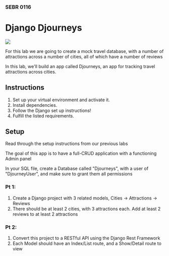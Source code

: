 ### SEBR 0116

# Django Djourneys

![](https://tv-fanatic-res.cloudinary.com/iu/s--7b3Gi-fc--/t_xlarge_l/cs_srgb,d_tv-fanatic-placeholder-square.png,f_auto,fl_strip_profile.lossy,q_auto:420/v1371235958/the-simpsons-in-nyc.png)



For this lab we are going to create a mock travel database, with a number of attractions across a number of cities, all of which have a number of reviews

In this lab, we'll build an app called Djourneys, an app for tracking travel attractions across cities.

## Instructions


1. Set up your virtual environment and activate it.
1. Install dependencies.
1. Follow the Django set up instructions!
1. Fulfill the listed requirements.



## Setup

Read through the setup instructions from our previous labs

The goal of this app is to have a full-CRUD application with a functioning Admin panel

In your SQL file, create a Database called "Djourneys", with a user of "DjourneyUser", and make sure to grant them all permissions

### Pt 1: 

1) Create a Django project with 3 related models, Cities -> Attractions -> Reviews
2) There should be at least 2 cities, with 3 attractions each. Add at least 2 reviews to at least 2 attractions

### Pt 2:

1) Convert this project to a RESTful API using the Django Rest Framework
2) Each Model should have an Index/List route, and a Show/Detail route to view
